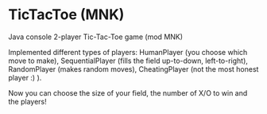 # TicTacToe (MNK)
Java console 2-player Tic-Tac-Toe game (mod MNK)
  
Implemented different types of players: HumanPlayer (you choose which move to make), SequentialPlayer (fills the field up-to-down, left-to-right), RandomPlayer (makes random moves), CheatingPlayer (not the most honest player :) ).  
  
Now you can choose the size of your field, the number of X/O to win and the players!
